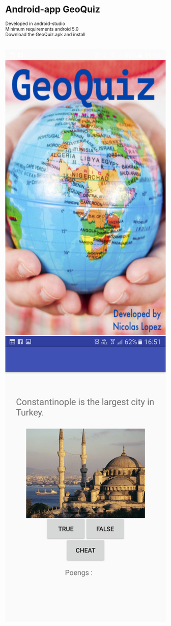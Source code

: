 # Android-app GeoQuiz
Developed in android-studio<br>
Minimum requirements android 5.0<br>
Download the GeoQuiz.apk and install<br>
#
![alt tag](https://github.com/nicolael/Android-app/blob/master/Screenshot_20170207-165144.png) <br>
![alt tag](https://github.com/nicolael/Android-app/blob/master/Screenshot_20170207-165155.png)

